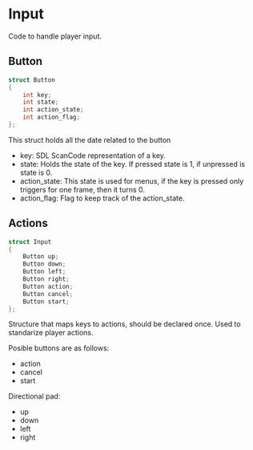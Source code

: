 # Input

Code to handle player input.

## Button

```c
struct Button
{
    int key;
    int state;
    int action_state;
    int action_flag;
};
```
This struct holds all the date related to the button

* key: SDL ScanCode representation of a key.
* state: Holds the state of the key. If pressed state is 1, if unpressed is state is 0.
* action_state: This state is used for menus, if the key is pressed only triggers for one frame, then it turns 0.
* action_flag: Flag to keep track of the action_state.

## Actions

```c
struct Input
{
    Button up;
    Button down;
    Button left;
    Button right;
    Button action;
    Button cancel;
    Button start;
};
```

Structure that maps keys to actions, should be declared once. Used to standarize player actions.

Posible buttons are as follows:

* action
* cancel
* start

Directional pad:

* up
* down
* left
* right


